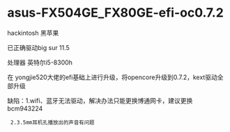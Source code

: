 # asus-FX504GE_FX80GE-efi-oc0.7.2
hackintosh 黑苹果

已正确驱动big sur 11.5

处理器 英特尔i5-8300h

在 yongjie520大佬的efi基础上进行升级，将opencore升级到0.7.2，kext驱动全部升级

缺陷：1.wifi、蓝牙无法驱动，解决办法只能更换博通网卡，建议更换bcm943224

     2.3.5mm耳机孔播放出的声音有问题
     
     

